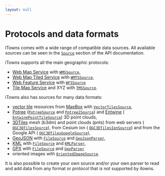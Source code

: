```yaml
---
layout: null
---
```


# Protocols and data formats


ITowns comes with a wide range of compatible data sources. All available sources
can be seen in the [`Source`][source] section of the API documentation.

iTowns supports all the main geographic protocols:

- [Web Map Service][wms] with [`WMSSource`][wmssource],
- [Web Map Tiled Service][wmts] with [`WMTSSource`][wmtssource],
- [Web Feature Service][wfs] with [`WFSSource`][wfssource]
- [Tile Map Service][tms] and XYZ with [`TMSSource`][tmssource].

iTowns also has sources for many data formats:

- [vector tile][mvt] resources from [MapBox][mapbox] with
  [`VectorTilesSource`][mvtsource],
- [Potree][potree] ([`PotreeSource`][potreesource] and
  [`Potree2Source`][potree2source]) and [Entwine][ept] (
  [`EntwinePointTileSource`][eptsource]) 3D point clouds,
- [3DTiles][3dt] mesh (b3dm) and point clouds (pnts) from web servers (
  [`OGC3DTilesSource`][3dtsource]), from Cesium ion (
  [`OGC3DTilesIonSource`][3dtisource]) and from the Google API (
  [`OGC3DTilesGoogleSource`][3dtgsource]),
- [GeoJSON][gjson] with [`FileSource`][filesource] and
  [`GeoJsonParser`][gjsonparser],
- [KML][kml] with [`FileSource`][filesource] and [`KMLParser`][kmlparser],
- [GPX][gpx] with [`FileSource`][filesource] and [`GpxParser`][gpxparser]
- oriented images with [`OrientedImageSource`][oisource].

It is also possible to create your own source and/or your own parser to read and
add data from any format or protocol that is not supported by itowns.


[wms]: https://www.ogc.org/standards/wms
[wmts]: https://www.ogc.org/standards/wmts
[wfs]: https://www.ogc.org/standards/wfs
[tms]: https://wiki.osgeo.org/wiki/Tile_Map_Service_Specification
[mvt]: https://docs.mapbox.com/help/glossary/vector-tiles/
[mapbox]: https://www.mapbox.com/
[potree]: https://github.com/potree/potree
[ept]: https://entwine.io/
[3dt]: https://www.ogc.org/standards/3DTiles
[gjson]: https://geojson.org/
[kml]: https://www.ogc.org/standards/kml
[gpx]: https://www.topografix.com/gpx.asp

[source]: https://www.itowns-project.org/itowns/docs/#api/Source/Source
[wmssource]: https://www.itowns-project.org/itowns/docs/#api/Source/WMSSource
[wmtssource]: https://www.itowns-project.org/itowns/docs/#api/Source/WMTSSource
[wfssource]: https://www.itowns-project.org/itowns/docs/#api/Source/WFSSource
[tmssource]: https://www.itowns-project.org/itowns/docs/#api/Source/TMSSource
[mvtsource]: https://www.itowns-project.org/itowns/docs/#api/Source/VectorTilesSource
[potreesource]: https://www.itowns-project.org/itowns/docs/#api/Source/PotreeSource
[potree2source]: https://www.itowns-project.org/itowns/docs/#api/Source/Potree2Source
[eptsource]: https://www.itowns-project.org/itowns/docs/#api/Source/EntwinePointTileSource
[3dtsource]: https://www.itowns-project.org/itowns/docs/#api/Source/OGC3DTilesSource
[3dtisource]: https://www.itowns-project.org/itowns/docs/#api/Source/OGC3DTilesIonSource
[3dtgsource]: https://www.itowns-project.org/itowns/docs/#api/Source/OGC3DTilesGoogleSource
[filesource]: https://www.itowns-project.org/itowns/docs/#api/Source/FileSource
[gjsonparser]: https://www.itowns-project.org/itowns/docs/#api/Parser/GeoJsonParser
[kmlparser]: KMLParser
[gpxparser]: https://www.itowns-project.org/itowns/docs/#api/Parser/GpxParser
[oisource]: https://www.itowns-project.org/itowns/docs/#api/Source/OrientedImageSource

